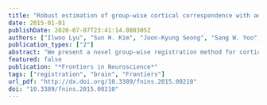 ```yaml
---
title: "Robust estimation of group-wise cortical correspondence with an application to macaque and human neuroimaging studies"
date: 2015-01-01
publishDate: 2020-07-07T23:41:14.080305Z
authors: ["Ilwoo Lyu", "Sun H. Kim", "Joon-Kyung Seong", "Sang W. Yoo", "Alan Evans", "Yundi Shi", "Mar Sanchez", "Marc Niethammer", "Martin A. Styner"]
publication_types: ["2"]
abstract: "We present a novel group-wise registration method for cortical correspondence for local cortical thickness analysis in human and non-human primate neuroimaging studies. The proposed method is based on our earlier template based registration that estimates a continuous, smooth deformation field via sulcal curve-constrained registration employing spherical harmonic decomposition of the deformation field. This pairwise registration though results in a well-known template selection bias, which we aim to overcome here via a group-wise approach. We propose the use of an unbiased ensemble entropy minimization following the use of the pairwise registration as an initialization. An individual deformation field is then iteratively updated onto the unbiased average. For the optimization, we use metrics specific for cortical correspondence though all of these are straightforwardly extendable to the generic setting: The first focused on optimizing the correspondence of automatically extracted sulcal landmarks and the second on that of sulcal depth property maps. We further propose a robust entropy metric and a hierarchical optimization by employing spherical harmonic basis orthogonality. We also provide the detailed methodological description of both our earlier work and the proposed method with a set of experiments on a population of human and non-human primate subjects. In the experiment, we have shown that our method achieves superior results on consistency through quantitative and visual comparisons as compared to the existing methods."
featured: false
publication: "*Frontiers in Neuroscience*"
tags: ["registration", "brain", "Frontiers"]
url_pdf: "http://dx.doi.org/10.3389/fnins.2015.00210"
doi: "10.3389/fnins.2015.00210"
---
```


